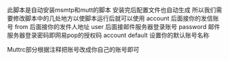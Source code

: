 此脚本是自动安装msmtp和mutt的脚本
安装完后配置文件也自动生成
所以我们需要修改脚本中的几处地方以使脚本运行后就可以使用
account 后面接你的发信账号
from 后面接你的发件人地址
user 后面接邮件服务器登录账号
password 邮件服务器登录密码即网易pop的授权码
account default 设置你的默认账号名称

Muttrc部分根据注释把账号改成你自己的账号即可
